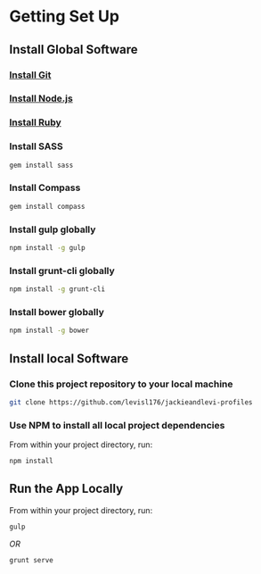 # Getting Set Up

## Install Global Software

### [Install Git](http://git-scm.com/)

### [Install Node.js](http://nodejs.org/)

### [Install Ruby](https://www.ruby-lang.org/en/)

### Install SASS

```bash
gem install sass
```

### Install Compass

```bash
gem install compass
```

### Install gulp globally

```bash
npm install -g gulp
```

### Install grunt-cli globally

```bash
npm install -g grunt-cli
```

### Install bower globally

```bash
npm install -g bower
```

## Install local Software

### Clone this project repository to your local machine

```bash
git clone https://github.com/levisl176/jackieandlevi-profiles
```

### Use NPM to install all local project dependencies

From within your project directory, run:

```bash
npm install
```

## Run the App Locally

From within your project directory, run:

```bash
gulp
```

_OR_

```bash
grunt serve
```
